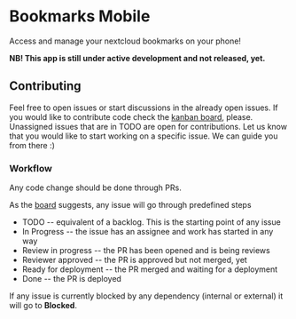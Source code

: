 # Bookmarks Mobile

Access and manage your nextcloud bookmarks on your phone!

**NB! This app is still under active development and not released, yet.**

## Contributing

Feel free to open issues or start discussions in the already open issues. If you would like
to contribute code check the [kanban board](https://github.com/zonradkuse/nextcloud-bookmarks-mobile/projects/1), please. Unassigned issues that are
in TODO are open for contributions. Let us know that you would like to start working on a specific
issue. We can guide you from there :)

### Workflow

Any code change should be done through PRs.

As the [board](https://github.com/zonradkuse/nextcloud-bookmarks-mobile/projects/1) suggests, any issue will go through predefined steps
* TODO -- equivalent of a backlog. This is the starting point of any issue
* In Progress -- the issue has an assignee and work has started in any way
* Review in progress -- the PR has been opened and is being reviews
* Reviewer approved -- the PR is approved but not merged, yet
* Ready for deployment -- the PR merged and waiting for a deployment
* Done -- the PR is deployed

If any issue is currently blocked by any dependency (internal or external) it will go to
__Blocked__.


